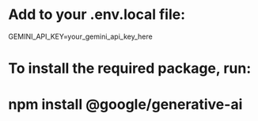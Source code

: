 # Add to your .env.local file:
GEMINI_API_KEY=your_gemini_api_key_here

# To install the required package, run:
# npm install @google/generative-ai
